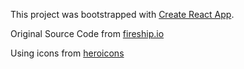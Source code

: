 This project was bootstrapped with [Create React App](https://github.com/facebook/create-react-app).

Original Source Code from [fireship.io](https://github.com/fireship-io/222-responsive-icon-nav-css)

Using icons from [heroicons](heroicons.com)
